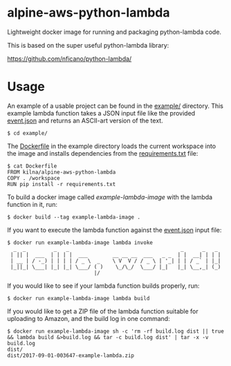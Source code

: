 # alpine-aws-python-lambda
Lightweight docker image for running and packaging python-lambda code.

This is based on the super useful python-lambda library:

<https://github.com/nficano/python-lambda/>

# Usage

An example of a usable project can be found in the [example/](./example/) directory.  This example lambda function
takes a JSON input file like the provided [event.json](./example/event.json) and returns an ASCII-art version of the text.

```
$ cd example/
```

The [Dockerfile](./example/Dockerfile) in the example directory loads the current workspace into the image and installs
dependencies from the [requirements.txt](./example/requirements.txt) file:

```
$ cat Dockerfile
FROM kilna/alpine-aws-python-lambda
COPY . /workspace
RUN pip install -r requirements.txt
```

To build a docker image called _example-lambda-image_ with the lambda function in it, run:

```
$ docker build --tag example-lambda-image .
```

If you want to execute the lambda function against the [event.json](./example/event.json) input file:

```
$ docker run example-lambda-image lambda invoke
  _  _         _   _                                    _      _   _
 | || |  ___  | | | |  ___        __ __ __  ___   _ _  | |  __| | | |
 | __ | / -_) | | | | / _ \  _    \ V  V / / _ \ | '_| | | / _` | |_|
 |_||_| \___| |_| |_| \___/ ( )    \_/\_/  \___/ |_|   |_| \__,_| (_)
                            |/

```

If you would like to see if your lambda function builds properly, run:

```
$ docker run example-lambda-image lambda build
```

If you would like to get a ZIP file of the lambda function suitable for uploading to Amazon, and the build log in one command:

```
$ docker run example-lambda-image sh -c 'rm -rf build.log dist || true && lambda build &>build.log && tar -c build.log dist' | tar -x -v
build.log
dist/
dist/2017-09-01-003647-example-lambda.zip
```
